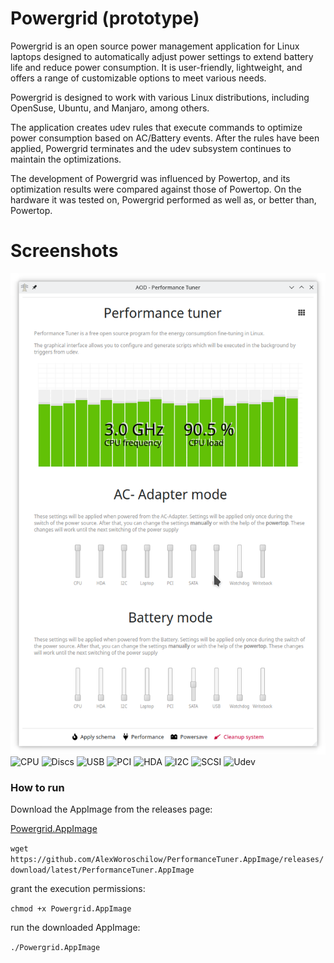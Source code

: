 # Powergrid (prototype)

Powergrid is an open source power management application for Linux laptops designed to automatically adjust power settings to extend battery life and reduce power consumption. It is user-friendly, lightweight, and offers a range of customizable options to meet various needs.

Powergrid is designed to work with various Linux distributions, including OpenSuse, Ubuntu, and Manjaro, among others.

The application creates udev rules that execute commands to optimize power consumption based on AC/Battery events. After the rules have been applied, Powergrid terminates and the udev subsystem continues to maintain the optimizations.

The development of Powergrid was influenced by Powertop, and its optimization results were compared against those of Powertop. On the hardware it was tested on, Powergrid performed as well as, or better than, Powertop.


# Screenshots
![Dashboard](https://github.com/AlexWoroschilow/AOD-PerformanceTuner/blob/main/screenshots/dashboard.png?raw=true)
![CPU](https://github.com/AlexWoroschilow/AOD-PerformanceTuner/blob/main/screenshots/devices-cpu.png?raw=true)
![Discs](https://github.com/AlexWoroschilow/AOD-PerformanceTuner/blob/main/screenshots/devices-sata.png?raw=true)
![USB](https://github.com/AlexWoroschilow/AOD-PerformanceTuner/blob/main/screenshots/devices-usb.png?raw=true)
![PCI](https://github.com/AlexWoroschilow/AOD-PerformanceTuner/blob/main/screenshots/devices-pci.png?raw=true)
![HDA](https://github.com/AlexWoroschilow/AOD-PerformanceTuner/blob/main/screenshots/devices-hda.png?raw=true)
![I2C](https://github.com/AlexWoroschilow/AOD-PerformanceTuner/blob/main/screenshots/devices-i2c.png?raw=true)
![SCSI](https://github.com/AlexWoroschilow/AOD-PerformanceTuner/blob/main/screenshots/devices-scsi.png?raw=true)
![Udev](https://github.com/AlexWoroschilow/AOD-PerformanceTuner/blob/main/screenshots/udev-rules.png?raw=true)

### How to run

Download the AppImage from the releases page: 

[Powergrid.AppImage](https://github.com/AlexWoroschilow/PerformanceTuner.AppImage/releases)

`wget https://github.com/AlexWoroschilow/PerformanceTuner.AppImage/releases/download/latest/PerformanceTuner.AppImage`

grant the execution permissions:

`chmod +x Powergrid.AppImage`

run the downloaded AppImage:

`./Powergrid.AppImage`
